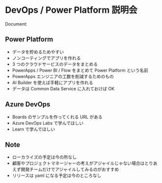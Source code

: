 # DevOps / Power Platform 説明会

Document:

## Power Platform

- データを貯めるためやすい
- ノンコーティングでアプリを作れる
- 3 つのクラウドサービスのデータをまとめる
- PowerApps / Power BI / Flow をまとめて Power Platform という名前
- PowerApps エンジニアの工数を削減するためのもの
- AI Builder を使えば手軽にアプリを作れる
- データは Common Data Service に入れておけば OK

## Azure DevOps

- Boards のサンプルを作ってくれる URL がある
- Azure DevOps Labs で学んでほしい
- Learn で学んでほしい

## Note

- ローカライズの予定は今の所なし
- 顧客やプロジェクトマネージャーの考えがアジャイルじゃない場合はとりあえず開発チームだけでアジャイルしてみるのがおすすめ
- リリースは yaml になる予定は今のところなし

